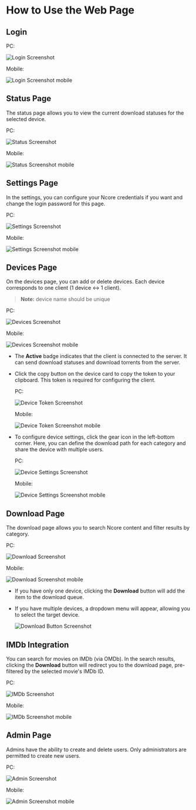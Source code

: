 # How to Use the Web Page

## Login

PC:

![Login Screenshot](/doc/images/screenshots/login.png)

Mobile:

![Login Screenshot mobile](/doc/images/screenshots/login_mobile.png)

## Status Page
The status page allows you to view the current download statuses for the selected device.

PC:

![Status Screenshot](/doc/images/screenshots/status.png)

Mobile:

![Status Screenshot mobile](/doc/images/screenshots/status_mobile.png)

## Settings Page
In the settings, you can configure your Ncore credentials if you want and change the login password for this page.

PC:

![Settings Screenshot](/doc/images/screenshots/settings.png)

Mobile:

![Settings Screenshot mobile](/doc/images/screenshots/settings_mobile.png)

## Devices Page
On the devices page, you can add or delete devices. Each device corresponds to one client (1 device ↔ 1 client).

> **Note:** device name should be unique

PC:

![Devices Screenshot](/doc/images/screenshots/devices.png)

Mobile:

![Devices Screenshot mobile](/doc/images/screenshots/devices_mobile.png)

- The **Active** badge indicates that the client is connected to the server. It can send download statuses and download torrents from the server.
- Click the copy button on the device card to copy the token to your clipboard. This token is required for configuring the client.

   PC:

   ![Device Token Screenshot](/doc/images/screenshots/devices_token.png)

   Mobile:

   ![Device Token Screenshot mobile](/doc/images/screenshots/devices_token_mobile.png)

- To configure device settings, click the gear icon in the left-bottom corner. Here, you can define the download path for each category and share the device with multiple users.

   PC:

   ![Device Settings Screenshot](/doc/images/screenshots/device_setting.png)

   Mobile:

   ![Device Settings Screenshot mobile](/doc/images/screenshots/device_setting_mobile.png)

## Download Page
The download page allows you to search Ncore content and filter results by category.

PC:

![Download Screenshot](/doc/images/screenshots/download.png)

Mobile:

![Download Screenshot mobile](/doc/images/screenshots/download_mobile.png)

- If you have only one device, clicking the **Download** button will add the item to the download queue.
- If you have multiple devices, a dropdown menu will appear, allowing you to select the target device.

   ![Download Button Screenshot](/doc/images/screenshots/download_button.png)

## IMDb Integration
You can search for movies on IMDb (via OMDb). In the search results, clicking the **Download** button will redirect you to the download page, pre-filtered by the selected movie's IMDb ID.

PC:

![IMDb Screenshot](/doc/images/screenshots/imdb.png)

Mobile:

![IMDb Screenshot mobile](/doc/images/screenshots/imdb_mobile.png)

## Admin Page

Admins have the ability to create and delete users. Only administrators are permitted to create new users.

PC:

![Admin Screenshot](/doc/images/screenshots/admin.png)

Mobile:

![Admin Screenshot mobile](/doc/images/screenshots/admin_mobile.png)
